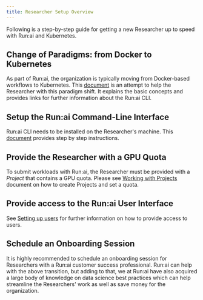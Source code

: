 ```yaml
---
title: Researcher Setup Overview
---
```


Following is a step-by-step guide for getting a new Researcher up to speed with Run:ai and Kubernetes.

## Change of Paradigms: from Docker to Kubernetes 

As part of Run:ai, the organization is typically moving from Docker-based workflows to Kubernetes. This [document](docker-to-runai.md) is an attempt to help the Researcher with this paradigm shift. It explains the basic concepts and provides links for further information about the Run:ai CLI.

## Setup the Run:ai Command-Line Interface

Run:ai CLI needs to be installed on the Researcher's machine. This [document](cli-install.md) provides step by step instructions.

## Provide the Researcher with a GPU Quota

To submit workloads with Run:ai, the Researcher must be provided with a _Project_ that contains a GPU quota. Please see [Working with Projects](../aiinitiatives/org/projects.md) document on how to create Projects and set a quota.

## Provide access to the Run:ai User Interface

See [Setting up users](../runai-setup/authentication/users.md) for further information on how to provide access to users.  

## Schedule an Onboarding Session

It is highly recommended to schedule an onboarding session for Researchers with a Run:ai customer success professional. Run:ai can help with the above transition, but adding to that, we at Run:ai have also acquired a large body of knowledge on data science best practices which can help streamline the Researchers' work as well as save money for the organization. 


 
 
 